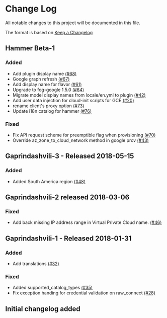 # Change Log

All notable changes to this project will be documented in this file.

The format is based on [Keep a Changelog](http://keepachangelog.com/en/1.0.0/)


## Hammer Beta-1

### Added
- Add plugin display name [(#68)](https://github.com/ManageIQ/manageiq-providers-google/pull/68)
- Google graph refresh  [(#67)](https://github.com/ManageIQ/manageiq-providers-google/pull/67)
- Add display name for flavor [(#61)](https://github.com/ManageIQ/manageiq-providers-google/pull/61)
- Upgrade to fog-google 1.5.0 [(#64)](https://github.com/ManageIQ/manageiq-providers-google/pull/64)
- Migrate model display names from locale/en.yml to plugin [(#42)](https://github.com/ManageIQ/manageiq-providers-google/pull/42)
- Add user data injection for cloud-init scripts for GCE [(#20)](https://github.com/ManageIQ/manageiq-providers-google/pull/20)
- rename client's proxy option [(#73)](https://github.com/ManageIQ/manageiq-providers-google/pull/73)
- Update i18n catalog for hammer [(#76)](https://github.com/ManageIQ/manageiq-providers-google/pull/76)

### Fixed
- Fix API request scheme for preemptible flag when provisioning [(#70)](https://github.com/ManageIQ/manageiq-providers-google/pull/70)
- Override az_zone_to_cloud_network method in google prov [(#43)](https://github.com/ManageIQ/manageiq-providers-google/pull/43)

## Gaprindashvili-3 - Released 2018-05-15

### Added
- Added South America region [(#48)](https://github.com/ManageIQ/manageiq-providers-google/pull/48)

## Gaprindashvili-2 released 2018-03-06

### Fixed
- Add back missing IP address range in Virtual Private Cloud name. [(#46)](https://github.com/ManageIQ/manageiq-providers-google/pull/46)

## Gaprindashvili-1 - Released 2018-01-31

### Added
- Add translations [(#32)](https://github.com/ManageIQ/manageiq-providers-google/pull/32)

### Fixed
- Added supported_catalog_types [(#35)](https://github.com/ManageIQ/manageiq-providers-google/pull/35)
- Fix exception handing for credential validation on raw_connect [(#28)](https://github.com/ManageIQ/manageiq-providers-google/pull/28)

## Initial changelog added

